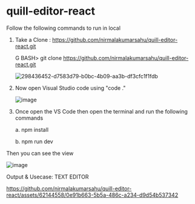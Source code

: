 # quill-editor-react
Follow the following commands to run in local

1. Take a Clone : https://github.com/nirmalakumarsahu/quill-editor-react.git

   G BASH> git clone https://github.com/nirmalakumarsahu/quill-editor-react.git

   ![298436452-d7583d79-b0bc-4b09-aa3b-df3cfc1f1fdb](https://github.com/nirmalakumarsahu/quill-editor-react/assets/62144558/21130c63-43e8-45eb-b3ef-cb08578db256)

2. Now open Visual Studio code using "code ."
   
   ![image](https://github.com/nirmalakumarsahu/quill-editor-react/assets/62144558/edaa1007-ba4e-4170-b221-0ea7d902eb8f)

3. Once open the VS Code then open the terminal and run the following commands
   
    a. npm install
   
    b. npm run dev

Then you can see the view

![image](https://github.com/nirmalakumarsahu/quill-editor-react/assets/62144558/f645e387-a1e9-4da8-8b81-6a20ff4a01b4)

Output & Usecase: TEXT EDITOR 

https://github.com/nirmalakumarsahu/quill-editor-react/assets/62144558/0e91b663-5b5a-486c-a234-d9d54b537342


